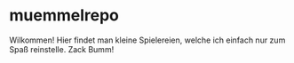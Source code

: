 # muemmelrepo
Wilkommen! Hier findet man kleine Spielereien, welche
ich einfach nur zum Spaß reinstelle. Zack Bumm!
